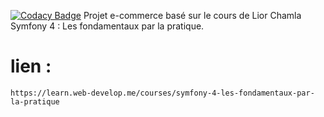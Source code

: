 [![Codacy Badge](https://app.codacy.com/project/badge/Grade/46e3fb05bb5e404b969379ef66930fd7)](https://www.codacy.com/gh/fra9106/airbnb-style-project/dashboard?utm_source=github.com&amp;utm_medium=referral&amp;utm_content=fra9106/airbnb-style-project&amp;utm_campaign=Badge_Grade)
Projet e-commerce basé sur le cours de Lior Chamla Symfony 4 : Les fondamentaux par la pratique. 

# lien :
```
https://learn.web-develop.me/courses/symfony-4-les-fondamentaux-par-la-pratique

